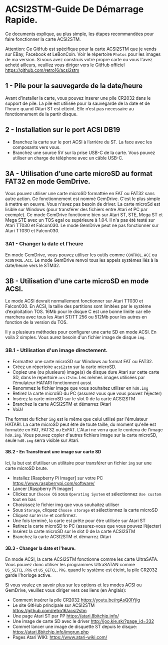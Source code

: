 # ACSI2STM-Guide De Démarrage Rapide.

Ce documents explique, au plus simple, les étapes recommandées pour faire fonctionner la carte ACSI2STM.

Attention: Ce GitHub est spécifique pour la carte ACSI2STM que je vends sur EBay, Facebook et LeBonCoin.
Voir le répertoire `Photos` pour les images de ma version.
Si vous avez construis votre propre carte ou vous l'avez acheté ailleurs, veuillez vous diriger vers le GitHub officiel https://github.com/retro16/acsi2stm

## 1 - Pile pour la sauvegarde de la date/heure

Avant d’installer la carte, vous pouvez inserer une pile CR2032 dans le support de pile. La pile est utilisée pour la sauvegarde de la date et de l’heure quand l’Atari ST est etteint. Elle n’est pas necessaire au fonctionnement de la partir disque.


## 2 - Installation sur le port ACSI DB19
*	Branchez la carte sur le port ACSI à l’arrière du ST. La face avec les composants vers vous.
*	Branchez une source 5V sur la prise USB-C de la carte. Vous pouvez utiliser un charge de téléphone avec un câble USB-C.


## 3A - Utilisation d'une carte microSD au format FAT32 en mode GemDrive.

Vous pouvez utiliser une carte microSD formattée en FAT ou FAT32 sans autre action. Ce fonctionnement est nommé GemDrive. C'est le plus simple à mettre en oeuvre. Vous n'avez pas besoin de driver.
La carte microSd est lisible sur Windows (pour transférer des fichiers entre Atari et PC par exemple).
Ce mode GemDrive fonctionne bien sur Atari ST, STE, Mega ST et Mega STE avec un TOS egal ou supérieure à 1.04. Il n'a pas été testé sur Atari TT030 et Falcon030. Le mode GemDrive peut ne pas fonctionner sur Atari TT030 et Falcon030.

### 3A1 - Changer la date et l'heure
En mode GemDrive, vous pouvez utiliser les outils comme `CONTROL.ACC` ou `XCONTROL.ACC`. Le mode GemDrive renvoi tous les appels systèmes liés à la date/heure vers le STM32.





## 3B - Utilisation d'une carte microSD en mode ACSI.
Le mode ACSI devrait normallement fonctionner sur Atari TT030 et Falcon030.
En ACSI, la taille des partitions sont limitées par le système d’exploitation TOS. 
16Mb pour le disque C est une bonne limite car elle marchera avec tous les Atari ST/TT
256 ou 512Mb pour les autres en fonction de la version du TOS.

Il y a plusieurs méthodes pour configurer une carte SD en mode ACSI. En voila 2 simples.
Vous aurez besoin d'un fichier image de disque `img`.

### 3B.1  - Utilisation d'un image directement.
* Formattez une carte microSD sur Windows au format FAT ou FAT32.
* Créez un répertoire `acsi2stm` sur la carte microSD. 
* Copiez une (ou plusieurs) image(s) de disque dure Atari sur cette carte SD, dans le repertoire `acsi2stm`. 
Les mêmes images utilisées par l’émulateur HATARI fonctionnent aussi.
* Renommez le fichier image que vous souhaitez utiliser en `hd0.img`
* Retirez la carte microSD du PC (assurez vous que vous pouvez l’éjecter)
* Insérez la carte microSD sur le slot 0 de la carte ACSI2STM
* Branchez la carte ACSI2STM et démarrez l’Atari
* Voià!
  
The format du ficher `img` est le même que celui utilisé par l'émulateur HATARI.
La carte microSD peut être de toute taille, du moment qu'elle est formatée en FAT, FAT32 ou ExFAT. L'Atari ne verra que le contenu de l'image `hd0.img`.
Vous pouvez copier d'autres fichiers image sur la carte microSD, seule `hd0.img` serra visible sur Atari.



#### 3B.2 - En Transférant une image sur carte SD
Ici, lu but est d’utiliser un utilitaire pour transférer un fichier `img` sur une carte microSD brute.

* Installez [Raspberry Pi Imager] sur votre PC https://www.raspberrypi.com/software/
* Lancer [Raspberry Pi Imager]
* Clickez sur `Choose OS` sous `Operating System` et sélectionnez `Use custom` tout en bas
* Choisissez le fichier img que vous souhaitez utiliser
* Sous `Storage`, cliquez `Choose storage` et sélectionnez la carte microSD
* Cliquez sur `Write` et confirmez.
* Une fois terminé, la carte est prête pour être utilisée sur Atari ST
* Retirez la carte microSD to PC (assurez-vous que vous pouvez l’éjecter)
* Insérez la carte microSD sur le slot 0 de la carte ACSI2STM
* Branchez la carte ACSI2STM et démarrez l’Atari


#### 3B.3 - Changer la date et l'heure.
En mode ACSI, la carte ACSI2STM fonctionne comme les carte UltraSATA. Vous pouvez donc utiliser les programmes UltraSATAN comme `US_SETCL.PRG` et `US_GETCL.PRG`. 
quand le système est éteint, la pile CR2032 garde l'horloge active.





Si vous voulez en savoir plus sur les options et les modes ACSI ou GemDrive, veuillez vous diriger vers ces liens (en Anglais):

* Comment insérer la pile CR2032 https://youtu.be/rgAsQ0IYjlg  
* Le site GitHub principale sur ACSI2STM  https://github.com/retro16/acsi2stm  
* Une page Atari ST par PP https://atari.8bitchip.info/  
* Une image de carte SD avec le driver  http://joo.kie.sk/?page_id=332  
* Commet lancer une image de disquette ST depuis le disque: https://atari.8bitchip.info/imgrun.php  
* Pages Atari WIKI: https://www.atari-wiki.com/  
